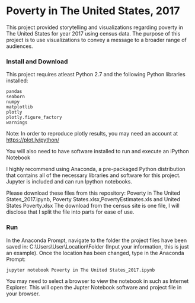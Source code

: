 # Poverty in The United States, 2017

This project provided storytelling and visualizations regarding poverty in The United States for year 2017 using census data. The purpose of this project is to use visualizations to convey a message to a broader range of audiences. 

### Install and Download

This project requires atleast Python 2.7 and the following Python libraries installed:

    pandas
    seaborn
	numpy
	matplotlib
	plotly
	plotly.figure_factory
	warnings
	
 Note: In order to reproduce plotly results, you may need an account at https://plot.ly/python/    
   
  
You will also need to have software installed to run and execute an iPython Notebook

I highly recommend using Anaconda, a pre-packaged Python distribution that contains all of the necessary libraries and software for this project. Jupyter is included and can run Ipython notebooks. 

 Please download these files from this repository: Poverty in The United States_2017.ipynb, Poverty States.xlsx,PovertyEstimates.xls and United States Poverty.xlsx
 The download from the census site is one file, I will disclose that I split the file into parts for ease of use. 

### Run

In the Anaconda Prompt, navigate to the folder the project files have been saved in: C:\Users\User\Location\Folder (Input your information, this is just an example). Once the location has been changed, type in the Anaconda Prompt:

    jupyter notebook Poverty in The United States_2017.ipynb

You may need to select a browser to view the notebook in such as Internet Explorer. This will open the Jupter Notebook software and project file in your browser.
